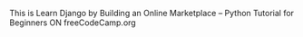This is Learn Django by Building an Online Marketplace – Python Tutorial for Beginners ON freeCodeCamp.org
